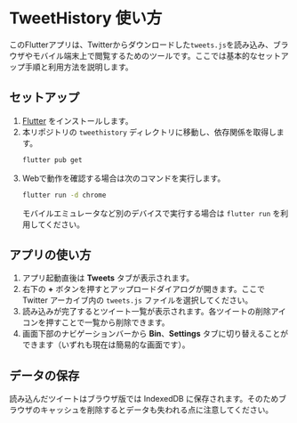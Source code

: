 # TweetHistory 使い方

このFlutterアプリは、Twitterからダウンロードした`tweets.js`を読み込み、ブラウザやモバイル端末上で閲覧するためのツールです。ここでは基本的なセットアップ手順と利用方法を説明します。

## セットアップ
1. [Flutter](https://docs.flutter.dev/) をインストールします。
2. 本リポジトリの `tweethistory` ディレクトリに移動し、依存関係を取得します。
   ```bash
   flutter pub get
   ```
3. Webで動作を確認する場合は次のコマンドを実行します。
   ```bash
   flutter run -d chrome
   ```
   モバイルエミュレータなど別のデバイスで実行する場合は `flutter run` を利用してください。

## アプリの使い方
1. アプリ起動直後は **Tweets** タブが表示されます。
2. 右下の **+** ボタンを押すとアップロードダイアログが開きます。ここで Twitter アーカイブ内の `tweets.js` ファイルを選択してください。
3. 読み込みが完了するとツイート一覧が表示されます。各ツイートの削除アイコンを押すことで一覧から削除できます。
4. 画面下部のナビゲーションバーから **Bin**、**Settings** タブに切り替えることができます（いずれも現在は簡易的な画面です）。

## データの保存
読み込んだツイートはブラウザ版では IndexedDB に保存されます。そのためブラウザのキャッシュを削除するとデータも失われる点に注意してください。
